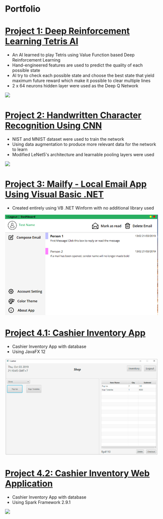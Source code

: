 # Portfolio

# [Project 1: Deep Reinforcement Learning Tetris AI](https://github.com/andreanlay/tetris-ai-deep-reinforcement-learning)
* An AI learned to play Tetris using Value Function based Deep Reinforcement Learning
* Hand-engineered features are used to predict the quality of each possible state
* AI try to check each possible state and choose the best state that yield maximum future reward which make it possible to clear multiple lines
* 2 x 64 neurons hidden layer were used as the Deep Q Network

![](https://github.com/andreanlay/tetris-ai-deep-reinforcement-learning/blob/master/demo/Tetris-DQN-Demo.gif)

# [Project 2: Handwritten Character Recognition Using CNN](https://github.com/andreanlay/handwritten-character-recognition-deep-learning)
* NIST and MNIST dataset were used to train the network
* Using data augmentation to produce more relevant data for the network to learn
* Modified LeNet5's architecture and learnable pooling layers were used  

![](https://github.com/andreanlay/handwritten-character-recognition-deep-learning/blob/master/demo.gif)  

# [Project 3: Mailfy - Local Email App Using Visual Basic .NET](https://github.com/andreanlay/mailfy-email-app)
* Created entirely using VB .NET Winform with no additional library used

![](https://github.com/andreanlay/mailfy-email-app/blob/master/screenshot.PNG)

# [Project 4.1: Cashier Inventory App](https://github.com/andreanlay/cashier-inventory-javafx)
* Cashier Inventory App with database  
* Using JavaFX 12

![](https://github.com/andreanlay/cashier-inventory-javafx/blob/master/screenshot.PNG)

# [Project 4.2: Cashier Inventory Web Application](https://github.com/andreanlay/cashier-inventory-web-spark-java)
* Cashier Inventory App with database
* Using Spark Framework 2.9.1

![](https://github.com/andreanlay/cashier-inventory-web-spark-java/blob/master/screenshots/dashboard.PNG)
